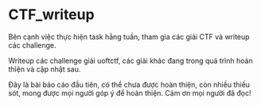 # CTF_writeup
Bên cạnh việc thực hiện task hằng tuần, tham gia các giải CTF và writeup các challenge. 

Writeup các challenge giải uoftctf, các giải khác đang trong quá trình hoàn thiện và cập nhật sau.

Đây là bài báo cáo đầu tiên, có thể chưa được hoàn thiện, còn nhiều thiếu sót, mong được mọi người góp ý để hoàn thiện. Cảm ơn mọi người đã đọc!
 
